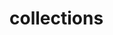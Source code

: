 <!-- generated by markdown-notes-tree -->

# collections

<!-- optional markdown-notes-tree directory description starts here -->

<!-- optional markdown-notes-tree directory description ends here -->

